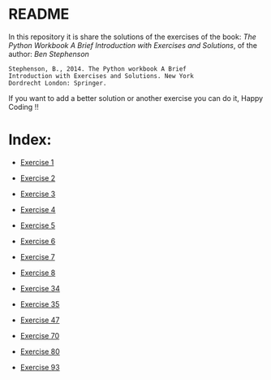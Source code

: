 # README
In this repository it is share the solutions of the exercises of the book:
*The Python Workbook A Brief Introduction with Exercises and Solutions*, of the author:
*Ben Stephenson*

```
Stephenson, B., 2014. The Python workbook A Brief
Introduction with Exercises and Solutions. New York
Dordrecht London: Springer.
```

If you want to add a better solution or another exercise you can do it, Happy Coding !!

# Index:

* [Exercise 1]( https://github.com/NoeVG/Python-Exercises/tree/main/Exercises/Exercise_1)
* [Exercise 2]( https://github.com/NoeVG/Python-Exercises/tree/main/Exercises/Exercise_2)
* [Exercise 3]( https://github.com/NoeVG/Python-Exercises/tree/main/Exercises/Exercise_3)
* [Exercise 4]( https://github.com/NoeVG/Python-Exercises/tree/main/Exercises/Exercise_4)
* [Exercise 5]( https://github.com/NoeVG/Python-Exercises/tree/main/Exercises/Exercise_5)
* [Exercise 6]( https://github.com/NoeVG/Python-Exercises/tree/main/Exercises/Exercise_6)
* [Exercise 7]( https://github.com/NoeVG/Python-Exercises/tree/main/Exercises/Exercise_7)
* [Exercise 8]( https://github.com/NoeVG/Python-Exercises/tree/main/Exercises/Exercise_8)

* [Exercise 34]( https://github.com/NoeVG/Python-Exercises/tree/main/Exercises/Exercise_34)
* [Exercise 35]( https://github.com/NoeVG/Python-Exercises/tree/main/Exercises/Exercise_35)

* [Exercise 47]( https://github.com/NoeVG/Python-Exercises/tree/main/Exercises/Exercise_47)

* [Exercise 70]( https://github.com/NoeVG/Python-Exercises/tree/main/Exercises/Exercise_70)

* [Exercise 80]( https://github.com/NoeVG/Python-Exercises/tree/main/Exercises/Exercise_80)

* [Exercise 93]( https://github.com/NoeVG/Python-Exercises/tree/main/Exercises/Exercise_93)
